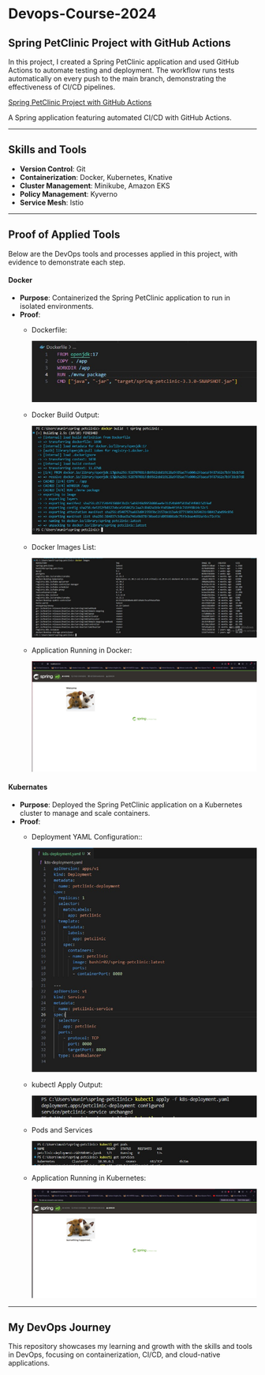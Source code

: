 # Devops-Course-2024

## Spring PetClinic Project with GitHub Actions

In this project, I created a Spring PetClinic application and used GitHub Actions to automate testing and deployment. The workflow runs tests automatically on every push to the main branch, demonstrating the effectiveness of CI/CD pipelines.

[Spring PetClinic Project with GitHub Actions](https://github.com/BashirAhmed02/spring-petclinic-devops.git)

A Spring application featuring automated CI/CD with GitHub Actions.

---

## Skills and Tools
- **Version Control**: Git
- **Containerization**: Docker, Kubernetes, Knative
- **Cluster Management**: Minikube, Amazon EKS
- **Policy Management**: Kyverno
- **Service Mesh**: Istio

---
## Proof of Applied Tools

Below are the DevOps tools and processes applied in this project, with evidence to demonstrate each step.

#### Docker
- **Purpose**: Containerized the Spring PetClinic application to run in isolated environments.
- **Proof**:
  - Dockerfile:
  
    ![alt text](<images/DockerFile.jpg>)

  - Docker Build Output:

    ![alt text](<images/Dockerbuild.jpg>)

  - Docker Images List:

    ![alt text](<images/Dockerimages.jpg>)

  - Application Running in Docker:

    ![alt text](<images/Dockerrun.jpg>)


#### Kubernates
- **Purpose**: Deployed the Spring PetClinic application on a Kubernetes cluster to manage and scale containers.
- **Proof**:
  - Deployment YAML Configuration::
  
    ![alt text](<images/kubernates-yaml-file.jpg>)

  - kubectl Apply Output:

    ![alt text](<images/kubectl-apply.jpg>)

  - Pods and Services

    ![alt text](<images/Pods-Services.jpg>)

  - Application Running in Kubernetes:

    ![alt text](<images/Kubernates-run.jpg>)


---

## My DevOps Journey

This repository showcases my learning and growth with the skills and tools in DevOps, focusing on containerization, CI/CD, and cloud-native applications.
